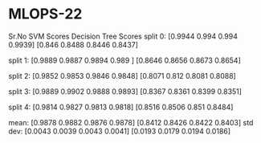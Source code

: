 # MLOPS-22
Sr.No                SVM Scores                   Decision Tree Scores
split 0:     [0.9944 0.994  0.994  0.9939]    [0.846  0.8488 0.8446 0.8437]

split 1:     [0.9889 0.9887 0.9894 0.989 ]    [0.8646 0.8656 0.8673 0.8654]

split 2:     [0.9852 0.9853 0.9846 0.9848]    [0.8071 0.812  0.8081 0.8088]

split 3:     [0.9889 0.9902 0.9888 0.9893]    [0.8367 0.8361 0.8399 0.8351]

split 4:     [0.9814 0.9827 0.9813 0.9818]    [0.8516 0.8506 0.851  0.8484]

mean:        [0.9878 0.9882 0.9876 0.9878]    [0.8412 0.8426 0.8422 0.8403]
std dev:     [0.0043 0.0039 0.0043 0.0041]    [0.0193 0.0179 0.0194 0.0186]
